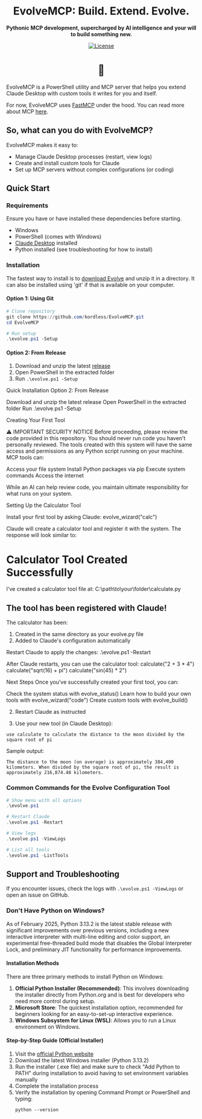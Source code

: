 <div align="center">

# EvolveMCP: Build. Extend. Evolve.
<strong>Pythonic MCP development, supercharged by AI intelligence and your will to build something new.</strong>

[![License](https://img.shields.io/badge/license-_Sovereign_v1.1-purple)](https://github.com/kordless/EvolveMCP/blob/main/LICENSE.md)

<h1>🧠</h1>
</div>

EvolveMCP is a PowerShell utility and MCP server that helps you extend Claude Desktop with custom tools it writes for you and itself. 

For now, EvolveMCP uses [FastMCP](https://github.com/jlowin/fastmcp) under the hood. You can read more about MCP [here](https://modelcontextprotocol.io/introduction).

## So, what can you do with EvolveMCP?

EvolveMCP makes it easy to:
- Manage Claude Desktop processes (restart, view logs)
- Create and install custom tools for Claude
- Set up MCP servers without complex configurations (or coding)

## Quick Start

### Requirements
Ensure you have or have installed these dependencies before starting.

- Windows
- PowerShell (comes with Windows)
- [Claude Desktop](https://claude.ai/download) installed
- Python installed (see troubleshooting for how to install)

### Installation
The fastest way to install is to [download Evolve](https://github.com/kordless/EvolveMCP/releases/tag/new) and unzip it in a directory. It can also be installed using 'git' if that is available on your computer.

#### Option 1: Using Git
```powershell
# Clone repository
git clone https://github.com/kordless/EvolveMCP.git
cd EvolveMCP

# Run setup
.\evolve.ps1 -Setup
```

#### Option 2: From Release
1. Download and unzip the latest [release](https://github.com/kordless/EvolveMCP/releases/tag/new) 
2. Open PowerShell in the extracted folder
3. Run `.\evolve.ps1 -Setup`

Quick Installation
Option 2: From Release

Download and unzip the latest release
Open PowerShell in the extracted folder
Run .\evolve.ps1 -Setup

Creating Your First Tool

⚠️ IMPORTANT SECURITY NOTICE
Before proceeding, please review the code provided in this repository. You should never run code you haven't personally reviewed. The tools created with this system will have the same access and permissions as any Python script running on your machine.
MCP tools can:

Access your file system
Install Python packages via pip
Execute system commands
Access the internet

While an AI can help review code, you maintain ultimate responsibility for what runs on your system.

Setting Up the Calculator Tool

Install your first tool by asking Claude:
evolve_wizard("calc")

Claude will create a calculator tool and register it with the system. The response will look similar to:
# Calculator Tool Created Successfully

I've created a calculator tool file at:
C:\path\to\your\folder\calculate.py

## The tool has been registered with Claude!

The calculator has been:
1. Created in the same directory as your evolve.py file
2. Added to Claude's configuration automatically

Restart Claude to apply the changes:
.\evolve.ps1 -Restart

After Claude restarts, you can use the calculator tool:
calculate("2 + 3 * 4")
calculate("sqrt(16) + pi")
calculate("sin(45) * 2")


Next Steps
Once you've successfully created your first tool, you can:

Check the system status with evolve_status()
Learn how to build your own tools with evolve_wizard("code")
Create custom tools with evolve_build()

2. Restart Claude as instructed

3. Use your new tool (in Claude Desktop):
```
use calculate to calculate the distance to the moon divided by the square root of pi
```

Sample output:
```
The distance to the moon (on average) is approximately 384,400 kilometers. When divided by the square root of pi, the result is approximately 216,874.48 kilometers.
```

### Common Commands for the Evolve Configuration Tool

```powershell
# Show menu with all options
.\evolve.ps1

# Restart Claude
.\evolve.ps1 -Restart

# View logs
.\evolve.ps1 -ViewLogs

# List all tools
.\evolve.ps1 -ListTools
```

## Support and Troubleshooting

If you encounter issues, check the logs with `.\evolve.ps1 -ViewLogs` or open an issue on GitHub.

### Don't Have Python on Windows?
As of February 2025, Python 3.13.2 is the latest stable release with significant improvements over previous versions, including a new interactive interpreter with multi-line editing and color support, an experimental free-threaded build mode that disables the Global Interpreter Lock, and preliminary JIT functionality for performance improvements.

#### Installation Methods
There are three primary methods to install Python on Windows:

1. **Official Python Installer (Recommended)**: This involves downloading the installer directly from Python.org and is best for developers who need more control during setup. 
2. **Microsoft Store**: The quickest installation option, recommended for beginners looking for an easy-to-set-up interactive experience.
3. **Windows Subsystem for Linux (WSL)**: Allows you to run a Linux environment on Windows.

#### Step-by-Step Guide (Official Installer)
1. Visit the [official Python website](https://www.python.org/downloads/)
2. Download the latest Windows installer (Python 3.13.2)
3. Run the installer (.exe file) and make sure to check "Add Python to PATH" during installation to avoid having to set environment variables manually
4. Complete the installation process
5. Verify the installation by opening Command Prompt or PowerShell and typing:
   ```
   python --version
   ```
   

